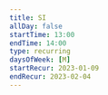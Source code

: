 ```yaml
---
title: SI
allDay: false
startTime: 13:00
endTime: 14:00
type: recurring
daysOfWeek: [M]
startRecur: 2023-01-09
endRecur: 2023-02-04
---
```

